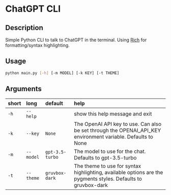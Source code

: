 # ChatGPT CLI

## Description

Simple Python CLI to talk to ChatGPT in the terminal. Using [Rich](https://rich.readthedocs.io/en/stable/index.html) for formatting/syntax highlighting.

## Usage

```bash
python main.py [-h] [-m MODEL] [-k KEY] [-t THEME]
```

## Arguments

|short|long|default|help|
| :--- | :--- | :--- | :--- |
|`-h`|`--help`||show this help message and exit|
|`-k`|`--key`|`None`|The OpenAI API key to use. Can also be set through the OPENAI_API_KEY environment variable. Defaults to None|
|`-m`|`--model`|`gpt-3.5-turbo`|The model to use for the chat. Defaults to gpt-3.5-turbo|
|`-t`|`--theme`|`gruvbox-dark`|The theme to use for syntax highlighting, available options are the pygments styles. Defaults to gruvbox-dark|
